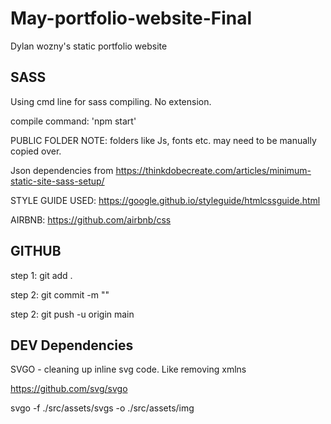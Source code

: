 # May-portfolio-website-Final

Dylan wozny's static portfolio website

## SASS

Using cmd line for sass compiling. No extension.

compile command: 'npm start'

PUBLIC FOLDER NOTE: folders like Js, fonts etc. may need to be manually copied over.

Json dependencies from https://thinkdobecreate.com/articles/minimum-static-site-sass-setup/

STYLE GUIDE USED: https://google.github.io/styleguide/htmlcssguide.html

AIRBNB: https://github.com/airbnb/css

## GITHUB

step 1: git add .

step 2: git commit -m ""

step 2: git push -u origin main

## DEV Dependencies

SVGO - cleaning up inline svg code. Like removing xmlns

https://github.com/svg/svgo

svgo -f ./src/assets/svgs -o ./src/assets/img
